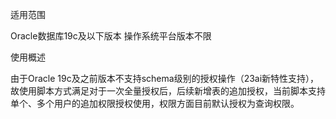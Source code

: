 适用范围

Oracle数据库19c及以下版本
操作系统平台版本不限

使用概述

由于Oracle 19c及之前版本不支持schema级别的授权操作（23ai新特性支持），故使用脚本方式满足对于一次全量授权后，后续新增表的追加授权，当前脚本支持单个、多个用户的追加权限授权使用，权限方面目前默认授权为查询权限。


